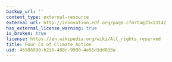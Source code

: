 ```yaml
---
backup_url: ''
content_type: external-resource
external_url: http://innovation.edf.org/page.cfm?tagID=13142
has_external_license_warning: true
is_broken: true
license: https://en.wikipedia.org/wiki/All_rights_reserved
title: Four Cs of Climate Action
uid: 46986890-b216-408c-9990-4e55d1dd883a
---
```

